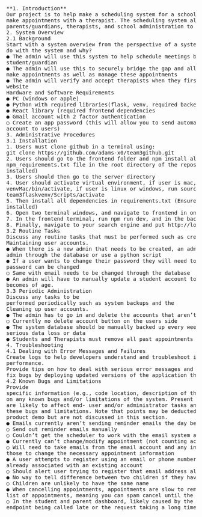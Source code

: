 <pre>
**1. Introduction**
Our project is to help make a scheduling system for a school to allow students and parents to
make appointments with a therapist. The scheduling system allows the children,
parents/guardians, therapists, and school administration to access the website.
2. System Overview
2.1 Background
Start with a system overview from the perspective of a system administrator. What will he/she
do with the system and why?
● The admin will use this system to help schedule meetings between a therapist and
student/guardian
● The admin will use this to securely bridge the gap and allow these two groups to easily
make appointments as well as manage these appointments
● The admin will verify and accept therapists when they first sign up for the scheduling
website
Hardware and Software Requirements
● PC (windows or apple)
● Python with required libraries(flask, venv, required backend dependencies)
● React library (required frontend dependencies
● Gmail account with 2 factor authentication
○ Create an app password (this will allow you to send automated emails from the
account to users)
3. Administrative Procedures
3.1 Installation
1. Users must clone github in a terminal using:
git clone https://github.com/adams-x0/team3github.git
2. Users should go to the frontend folder and npm install all dependencies mentioned in the
npm_requirements.txt file in the root directory of the repository. (Ensure you have npm
installed)
3. Users should then go to the server directory
4. User should activate virtual environment, if user is mac, run source
venvMac/bin/activate, if user is linux or windows, run source
team3flaskvenv/Scripts/activate
5. Then install all dependencies in requirements.txt (Ensure you have python3 and pip
installed)
6. Open two terminal windows, and navigate to frontend in one, and backend in the other
7. In the frontend terminal, run npm run dev, and in the backend run python3 app.py
8. Finally, navigate to your search engine and put http://localhost:5173/login in the url
3.2 Routine Tasks
Discuss any routine tasks that must be performed such as creating and
Maintaining user accounts.
● When there is a new admin that needs to be created, an admin will have to add the new
admin through the database or use a python script
● If a user wants to change their password they will need to email an admin so that their
password can be changed
○ Same with email needs to be changed through the database
● An admin will have to manually update a student account to a parent account if a student
becomes of age.
3.3 Periodic Administration
Discuss any tasks to be
performed periodically such as system backups and the
Cleaning up user accounts.
● The admin has to go in and delete the accounts that aren’t going to be used anymore
○ Currently no delete account button on the users side
● The system database should be manually backed up every week in order to prevent
serious data loss or data
● Students and Therapists must remove all past appointments regardless of acceptance.
4. Troubleshooting
4.1 Dealing with Error Messages and Failures
Create logs to help developers understand and troubleshoot issues, monitor application
performance.
Provide tips on how to deal with serious error messages and failures.
fix bugs by deploying updated versions of the application that contain the bug fixes.
4.2 Known Bugs and Limitations
Provide
specific information (e.g., code location, description of the bug, why the bug could not be fixed)
on any known bugs and/or limitations of the system. Present specifics in the context that they
are likely to affect end- user and/or administrator tasks and activities. Discuss how to deal with
these bugs and limitations. Note that points may be deducted if known bugs surface in your
product demo but are not discussed in this section.
● Emails currently aren’t sending reminder emails the day before
○ Send out reminder emails manually
○ Couldn’t get the scheduler to work with the email system and be able to test it
● Currently can’t change/modify appointment (not counting accepting and cancelling)
○ Will need to take emails from the email account and any inbound emails use
those to change the necessary appointment information
● A user attempts to register using an email or phone number that must be unique but is
already associated with an existing account
○ Should alert user trying to register that email address already exists
● No way to tell difference between two children if they have the same name
○ Children are unlikely to have the same name
● When cancelling appointments, appointments are slow to remove themselves from the
list of appointments, meaning you can spam cancel until the appointment is removed.
○ In the student and parent dashboard, likely caused by the get appointments
endpoint being called late or the request taking a long time.
</pre>

